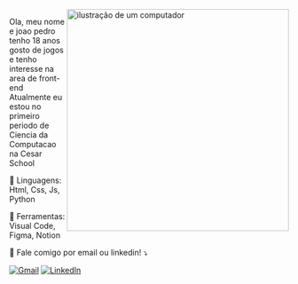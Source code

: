<img src="https://raw.githubusercontent.com/MicaelliMedeiros/micaellimedeiros/master/image/computer-illustration.png" alt="ilustração de um computador" min-width="400px" max-width="400px" width="400px" align="right">

<p align="left"> 
  Ola, meu nome e joao pedro tenho 18 anos gosto de jogos e tenho interesse na area de front-end<br>
  Atualmente eu estou no primeiro periodo de Ciencia da Computacao na Cesar School
</p>

<p align="left">
  🦄 Linguagens: Html, Css, Js, Python
</p>

<p align="left">
  💼 Ferramentas: Visual Code, Figma, Notion
</p>

<p align="left">
  💌 Fale comigo por email ou linkedin! ⤵️
</p>

<p align="left">
  <a href="mailto:joaopefdias@gmail.com" title="Gmail">
  <img src="https://img.shields.io/badge/-Gmail-FF0000?style=flat-square&labelColor=FF0000&logo=gmail&logoColor=white&link=joaopefdias@gmail.com" alt="Gmail"/></a>
  <a href="linkedin.com/in/jotadiasss" title="LinkedIn">
  <img src="https://img.shields.io/badge/-Linkedin-0e76a8?style=flat-square&logo=Linkedin&logoColor=white&link=linkedin.com/in/jotadiasss" alt="LinkedIn"/></a>
</p>
